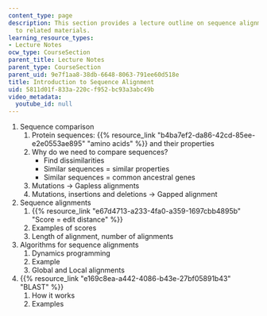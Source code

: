 ```yaml
---
content_type: page
description: This section provides a lecture outline on sequence alignment with links
  to related materials.
learning_resource_types:
- Lecture Notes
ocw_type: CourseSection
parent_title: Lecture Notes
parent_type: CourseSection
parent_uid: 9e7f1aa8-38db-6648-8063-791ee60d518e
title: Introduction to Sequence Alignment
uid: 5811d01f-833a-220c-f952-bc93a3abc49b
video_metadata:
  youtube_id: null
---
```


1.  Sequence comparison
    1.  Protein sequences: {{% resource_link "b4ba7ef2-da86-42cd-85ee-e2e0553ae895" "amino acids" %}} and their properties
    2.  Why do we need to compare sequences?
        *   Find dissimilarities
        *   Similar sequences = similar properties
        *   Similar sequences = common ancestral genes
    3.  Mutations -> Gapless alignments
    4.  Mutations, insertions and deletions -> Gapped alignment
2.  Sequence alignments
    1.  {{% resource_link "e67d4713-a233-4fa0-a359-1697cbb4895b" "Score = edit distance" %}}
    2.  Examples of scores
    3.  Length of alignment, number of alignments
3.  Algorithms for sequence alignments
    1.  Dynamics programming
    2.  Example
    3.  Global and Local alignments
4.  {{% resource_link "e169c8ea-a442-4086-b43e-27bf05891b43" "BLAST" %}}
    1.  How it works
    2.  Examples